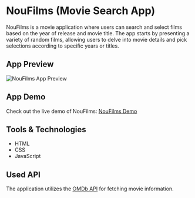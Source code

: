 # NouFilms (Movie Search App)

NouFilms is a movie application where users can search and select films based on the year of release and movie title. The app starts by presenting a variety of random films, allowing users to delve into movie details and pick selections according to specific years or titles.

## App Preview
![NouFilms App Preview](./../NouFilmsApp.gif)

## App Demo
Check out the live demo of NouFilms: [NouFilms Demo]()

## Tools & Technologies
- HTML
- CSS
- JavaScript

## Used API
The application utilizes the [OMDb API](https://www.omdbapi.com) for fetching movie information.